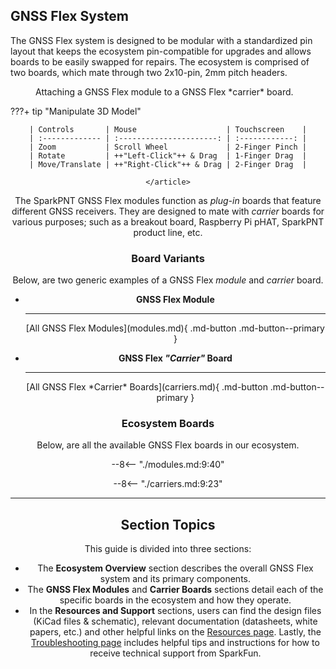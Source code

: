 <!-- Import the component -->
<script type="module" src="https://ajax.googleapis.com/ajax/libs/model-viewer/3.5.0/model-viewer.min.js"></script>


## GNSS Flex System
The GNSS Flex system is designed to be modular with a standardized pin layout that keeps the ecosystem pin-compatible for upgrades and allows boards to be easily swapped for repairs. The ecosystem is comprised of two boards, which mate through two 2x10-pin, 2mm pitch headers.


<figure markdown>
<model-viewer alt="Utilizing the GNSS Flex System" src="../assets/3d_model/GNSS_Flex-Stack_Animation.glb" poster="./assets/img/hookup_guide/animation-attach_module.gif" camera-controls autoplay tone-mapping="neutral" shadow-intensity="2" shadow-softness="0.2" camera-orbit="0deg 70deg 16.7m" field-of-view="18deg" camera-target="2.93m 1.16m -1.29m" style="width: 500px; height: 300px;">
</model-viewer>
<figcaption markdown>Attaching a GNSS Flex module to a GNSS Flex *carrier* board.</figcaption>
</figure>


???+ tip "Manipulate 3D Model"
	<article style="text-align: center;" markdown>

	| Controls       | Mouse                    | Touchscreen    |
	| :------------- | :----------------------: | :------------: |
	| Zoom           | Scroll Wheel             | 2-Finger Pinch |
	| Rotate         | ++"Left-Click"++ & Drag  | 1-Finger Drag  |
	| Move/Translate | ++"Right-Click"++ & Drag | 2-Finger Drag  |

	</article>


The SparkPNT GNSS Flex modules function as *plug-in* boards that feature different GNSS receivers. They are designed to mate with *carrier* boards for various purposes; such as a breakout board, Raspberry Pi pHAT, SparkPNT product line, etc.



### Board Variants
Below, are two generic examples of a GNSS Flex *module* and *carrier* board.


<div class="grid cards" align="center" markdown>

-   **GNSS Flex Module**

	---

	<model-viewer src="../assets/3d_model/GNSS_Flex-Generic_Module.glb" camera-controls poster="../assets/3d_model/poster-generic_module.png" tone-mapping="neutral" shadow-intensity="2" shadow-softness="0.2" camera-orbit="0deg 75deg 0.1623m" field-of-view="12deg" style="width: 100%; height: 250px;">
	</model-viewer>

	<article style="text-align: center;" markdown>
	[All GNSS Flex Modules](modules.md){ .md-button .md-button--primary }
	</article>


-   **GNSS Flex *"Carrier"* Board**

	---

	<model-viewer src="../assets/3d_model/GNSS_Flex-Carrier_Board.glb" camera-controls poster="../assets/3d_model/poster-carrier_board.png" tone-mapping="neutral" shadow-intensity="2" shadow-softness="0.2" camera-orbit="0deg 75deg 0.1781m" field-of-view="15deg" style="width: 100%; height: 250px;">
	</model-viewer>

	<article style="text-align: center;" markdown>
	[All GNSS Flex *Carrier* Boards](carriers.md){ .md-button .md-button--primary }
	</article>

</div>



### Ecosystem Boards
Below, are all the available GNSS Flex boards in our ecosystem.

<div class="grid cards" markdown>

--8<-- "./modules.md:9:40"

--8<-- "./carriers.md:9:23"

</div>



---



## Section Topics
This guide is divided into three sections:

- The **Ecosystem Overview** section describes the overall GNSS Flex system and its primary components.
- The **GNSS Flex Modules** and **Carrier Boards** sections detail each of the specific boards in the ecosystem and how they operate.
- In the **Resources and Support** sections, users can find the design files (KiCad files & schematic), relevant documentation (datasheets, white papers, etc.) and other helpful links on the [Resources page](./resources.md). Lastly, the [Troubleshooting page](./troubleshooting_tips.md) includes helpful tips and instructions for how to receive technical support from SparkFun.
